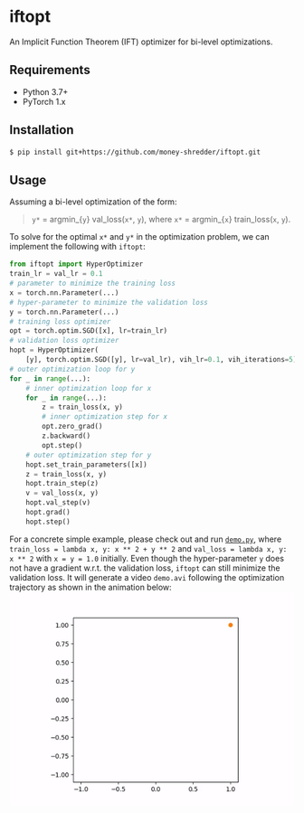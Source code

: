 # iftopt

An Implicit Function Theorem (IFT) optimizer for bi-level optimizations.

## Requirements

* Python 3.7+
* PyTorch 1.x

## Installation

```bash
$ pip install git+https://github.com/money-shredder/iftopt.git
```

## Usage

Assuming a bi-level optimization of the form:
> `y*` = argmin_{`y`} val_loss(`x*`, `y`),
> where `x*` = argmin_{`x`} train_loss(`x`, `y`).

To solve for the optimal `x*` and `y*`
in the optimization problem,
we can implement the following with `iftopt`:
```python
from iftopt import HyperOptimizer
train_lr = val_lr = 0.1
# parameter to minimize the training loss
x = torch.nn.Parameter(...)
# hyper-parameter to minimize the validation loss
y = torch.nn.Parameter(...)
# training loss optimizer
opt = torch.optim.SGD([x], lr=train_lr)
# validation loss optimizer
hopt = HyperOptimizer(
    [y], torch.optim.SGD([y], lr=val_lr), vih_lr=0.1, vih_iterations=5)
# outer optimization loop for y
for _ in range(...):
    # inner optimization loop for x
    for _ in range(...):
        z = train_loss(x, y)
        # inner optimization step for x
        opt.zero_grad()
        z.backward()
        opt.step()
    # outer optimization step for y
    hopt.set_train_parameters([x])
    z = train_loss(x, y)
    hopt.train_step(z)
    v = val_loss(x, y)
    hopt.val_step(v)
    hopt.grad()
    hopt.step()
```

For a concrete simple example,
please check out and run [`demo.py`](demo.py),
where `train_loss = lambda x, y: x ** 2 + y ** 2`
and `val_loss = lambda x, y: x ** 2`
with `x = y = 1.0` initially.
Even though the hyper-parameter `y`
does not have a gradient w.r.t. the validation loss,
`iftopt` can still minimize the validation loss.
It will generate a video `demo.avi`
following the optimization trajectory
as shown in the animation below:
![assets/demo.gif](assets/demo.gif)
